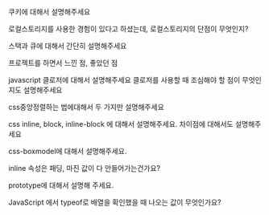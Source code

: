 쿠키에 대해서 설명해주세요

로컬스토리지를 사용한 경험이 있다고 하셨는데, 로컬스토리지의 단점이 무엇인지?

스택과 큐에 대해서 간단히 설명해주세요

프로젝트를 하면서 느낀 점, 좋았던 점

javascript 클로저에 대해서 설명해주세요 클로저를 사용할 때 조심해야 할 점이 무엇인지도 설명해주세요

css중앙정렬하는 법에대해서 두 가지만 설명해주세요

css inline, block, inline-block 에 대해서 설명해주세요. 차이점에 대해서도 설명해주세요

css-boxmodel에 대해서 설명해주세요.

inline 속성은 패딩, 마진 값이 다 안들어가는건가요?

prototype에 대해서 설명해 주세요.

JavaScript 에서 typeof로 배열을 확인했을 때 나오는 값이 무엇인가요?
